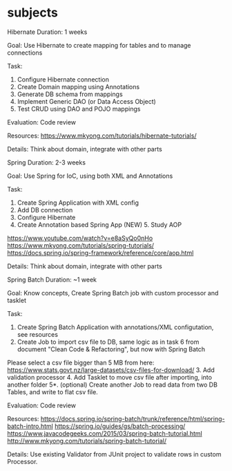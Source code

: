 # subjects
Hibernate
Duration: 1 weeks

Goal: Use Hibernate to create mapping for tables and to manage connections

Task:
1. Configure Hibernate connection
2. Create Domain mapping using Annotations
3. Generate DB schema from mappings
4. Implement Generic DAO (or Data Access Object)
5. Test CRUD using DAO and POJO mappings

Evaluation: Code review

Resources:
https://www.mkyong.com/tutorials/hibernate-tutorials/

Details: Think about domain, integrate with other parts

Spring
Duration: 2-3 weeks

Goal: Use Spring for IoC, using both XML and Annotations

Task:
1. Create Spring Application with XML config
2. Add DB connection
3. Configure Hibernate
4. Create Annotation based Spring App
(NEW) 5. Study AOP

https://www.youtube.com/watch?v=e8aSyQo0nHo
https://www.mkyong.com/tutorials/spring-tutorials/
https://docs.spring.io/spring-framework/reference/core/aop.html

Details: Think about domain, integrate with other parts

Spring Batch
Duration: ~1 week

Goal: Know concepts, Create Spring Batch job with custom processor and tasklet

Task:
1. Create Spring Batch Application with annotations/XML configutation, see resources
2. Create Job to import csv file to DB, same logic as in task 6 from document "Clean Code & Refactoring", but now with Spring Batch

Please select a csv file bigger than 5 MB from here: https://www.stats.govt.nz/large-datasets/csv-files-for-download/
3. Add validation processor
4. Add Tasklet to move csv file after importing, into another folder
5*. (optional) Create another Job to read data from two DB Tables, and write to flat csv file.

Evaluation: Code review

Resources:
https://docs.spring.io/spring-batch/trunk/reference/html/spring-batch-intro.html
https://spring.io/guides/gs/batch-processing/
https://www.javacodegeeks.com/2015/03/spring-batch-tutorial.html
http://www.mkyong.com/tutorials/spring-batch-tutorial/

Details: Use existing Validator from JUnit project to validate rows in custom Processor.
